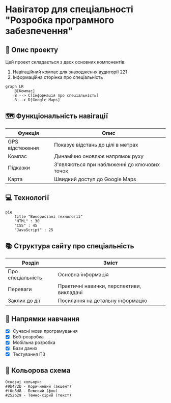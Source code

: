 
# Навігатор для спеціальності "Розробка програмного забезпечення"

## 📱 Опис проекту

Цей проект складається з двох основних компонентів:
1. Навігаційний компас для знаходження аудиторії 221
2. Інформаційна сторінка про спеціальність

```mermaid
graph LR
    B[Компас]
    B --> C[Інформація про спеціальність]
    B --> D[Google Maps]
```

## 🗺️ Функціональність навігації

| Функція | Опис |
|---------|------|
| GPS відстеження | Показує відстань до цілі в метрах |
| Компас | Динамічно оновлює напрямок руху |
| Підказки | З'являються при наближенні до ключових точок |
| Карта | Швидкий доступ до Google Maps |

## 💻 Технології

```mermaid
pie
    title "Використані технології"
    "HTML" : 30
    "CSS" : 45
    "JavaScript" : 25
```

## 📚 Структура сайту про спеціальність

| Розділ | Зміст |
|--------|--------|
| Про спеціальність | Основна інформація |
| Переваги | Практичні навички, перспективи, викладачі |
| Заклик до дії | Посилання на детальну інформацію |

## 🎯 Напрямки навчання

- [x] Сучасні мови програмування
- [x] Веб-розробка
- [x] Мобільна розробка
- [x] Бази даних
- [x] Тестування ПЗ

## 🎨 Кольорова схема

```
Основні кольори:
#9b472b - Коричневий (акцент)
#f0e8d8 - Бежевий (фон)
#252b29 - Темно-сірий (текст)
```
